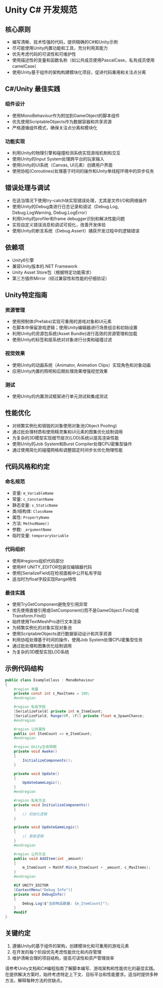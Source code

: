 # Unity C# 开发规范

## 核心原则

- 编写清晰、技术性强的代码，提供精确的C#和Unity示例
- 尽可能使用Unity内置功能和工具，充分利用其能力
- 优先考虑代码的可读性和可维护性
- 使用描述性的变量和函数名称（如公共成员使用PascalCase，私有成员使用camelCase）
- 使用Unity基于组件的架构构建模块化项目，促进代码重用和关注点分离

## C#/Unity 最佳实践

### 组件设计
- 使用MonoBehaviour作为附加到GameObject的脚本组件
- 优先使用ScriptableObjects作为数据容器和共享资源
- 严格遵循组件模式，确保关注点分离和模块化

### 功能实现
- 利用Unity的物理引擎和碰撞检测系统实现游戏机制和交互
- 使用Unity的Input System处理跨平台的玩家输入
- 使用Unity的UI系统（Canvas, UI元素）创建用户界面
- 使用协程(Coroutines)处理基于时间的操作和Unity单线程环境中的异步任务

## 错误处理与调试

- 在适当情况下使用try-catch块实现错误处理，尤其是文件I/O和网络操作
- 使用Unity的Debug类进行日志记录和调试（Debug.Log, Debug.LogWarning, Debug.LogError）
- 利用Unity的profiler和frame debugger识别和解决性能问题
- 实现自定义错误消息和调试可视化，改善开发体验
- 使用Unity的断言系统（Debug.Assert）捕获开发过程中的逻辑错误

## 依赖项

- Unity6引擎
- 兼容Unity版本的.NET Framework
- Unity Asset Store包（根据特定功能需求）
- 第三方插件Mirror（经过兼容性和性能的仔细验证）

## Unity特定指南

### 资源管理
- 使用预制体(Prefabs)实现可重用的游戏对象和UI元素
- 在脚本中保留游戏逻辑；使用Unity编辑器进行场景组合和初始设置
- 利用Unity的资源包系统(Asset Bundle)进行高效的资源管理和加载
- 使用Unity的标签和层系统对对象进行分类和碰撞过滤

### 视觉效果
- 使用Unity的动画系统（Animator, Animation Clips）实现角色和对象动画
- 应用Unity内置的照明和后期处理效果增强视觉效果

### 测试
- 使用Unity的内置测试框架进行单元测试和集成测试

## 性能优化

- 对频繁实例化和销毁的对象使用对象池(Object Pooling)
- 通过批处理材质和使用精灵集和UI元素的图集优化绘制调用
- 为复杂的3D模型实现细节层次(LOD)系统以提高渲染性能
- 使用Unity的Job System和Burst Compiler处理CPU密集型操作
- 通过使用简化的碰撞网格和调整固定时间步长优化物理性能

## 代码风格和约定

### 命名规范
- 变量: `m_VariableName`
- 常量: `c_ConstantName`
- 静态变量: `s_StaticName`
- 类/结构体: `ClassName`
- 属性: `PropertyName`
- 方法: `MethodName()`
- 参数: `_argumentName`
- 临时变量: `temporaryVariable`

### 代码组织
- 使用#regions组织代码部分
- 使用#if UNITY_EDITOR包装仅编辑器代码
- 使用[SerializeField]在检视面板中公开私有字段
- 适当时为float字段实现Range特性

### 最佳实践
- 使用TryGetComponent避免空引用异常
- 优先使用直接引用或GetComponent()而不是GameObject.Find()或Transform.Find()
- 始终使用TextMeshPro进行文本渲染
- 为频繁实例化的对象实现对象池
- 使用ScriptableObjects进行数据驱动设计和共享资源
- 利用协程处理基于时间的操作，使用Job System处理CPU密集型任务
- 通过批处理和图集优化绘制调用
- 为复杂的3D模型实现LOD系统

## 示例代码结构

```csharp
public class ExampleClass : MonoBehaviour
{
    #region 常量
    private const int c_MaxItems = 100;
    #endregion

    #region 私有字段
    [SerializeField] private int m_ItemCount;
    [SerializeField, Range(0f, 1f)] private float m_SpawnChance;
    #endregion

    #region 公共属性
    public int ItemCount => m_ItemCount;
    #endregion

    #region Unity生命周期
    private void Awake()
    {
        InitializeComponents();
    }

    private void Update()
    {
        UpdateGameLogic();
    }
    #endregion

    #region 私有方法
    private void InitializeComponents()
    {
        // 初始化逻辑
    }

    private void UpdateGameLogic()
    {
        // 更新逻辑
    }
    #endregion

    #region 公共方法
    public void AddItem(int _amount)
    {
        m_ItemCount = Mathf.Min(m_ItemCount + _amount, c_MaxItems);
    }
    #endregion

    #if UNITY_EDITOR
    [ContextMenu("Debug Info")]
    private void DebugInfo()
    {
        Debug.Log($"当前物品数量: {m_ItemCount}");
    }
    #endif
}
```

## 关键约定
1. 遵循Unity的基于组件的架构，创建模块化和可重用的游戏元素
2. 在开发的每个阶段优先考虑性能优化和内存管理
3. 维护清晰合理的项目结构，提高可读性和资产管理效率

请参考Unity文档和C#编程指南了解脚本编写、游戏架构和性能优化的最佳实践。在提供解决方案时，始终考虑特定上下文、目标平台和性能要求。适当时提供多种方法，解释每种方法的优缺点。 